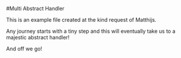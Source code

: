 #Multi Abstract Handler

This is an example file created at the kind request of Matthijs.

Any journey starts with a tiny step and this will eventually take us to a majestic abstract handler!

And off we go!